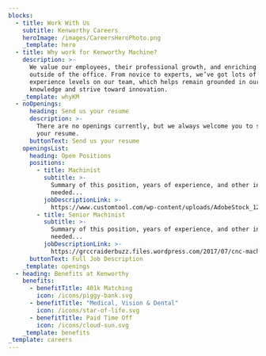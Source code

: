 ```yaml
---
blocks:
  - title: Work With Us
    subtitle: Kenworthy Careers
    heroImage: /images/CareersHeroPhoto.png
    _template: hero
  - title: Why work for Kenworthy Machine?
    description: >-
      We value our employees, their professional growth, and enriching our lives
      outside of the office. From novice to experts, we’ve got lots of
      experience levels on our team, which helps remain grounded in our
      knowledge and strive toward innovation.
    _template: whyKM
  - noOpenings:
      heading: Send us your resume
      description: >-
        There are no openings currently, but we always welcome you to send us
        your resume.
      buttonText: Send us your resume
    openingsList:
      heading: Open Positions
      positions:
        - title: Machinist
          subtitle: >-
            Summary of this position, years of experience, and other info
            needed...
          jobDescriptionLink: >-
            https://www.customtool.com/wp-content/uploads/AdobeStock_122079970.jpeg
        - title: Senior Machinist
          subtitle: >-
            Summary of this position, years of experience, and other info
            needed...
          jobDescriptionLink: >-
            https://grccraiderbuzz.files.wordpress.com/2017/07/cnc-machinist-jerrittia-roseburgh.jpg?w=768&h=426&crop=1
      buttonText: Full Job Description
    _template: openings
  - heading: Benefits at Kenworthy
    benefits:
      - benefitTitle: 401k Matching
        icon: /icons/piggy-bank.svg
      - benefitTitle: "Medical, Vision & Dental"
        icon: /icons/star-of-life.svg
      - benefitTitle: Paid Time Off
        icon: /icons/cloud-sun.svg
    _template: benefits
_template: careers
---
```

